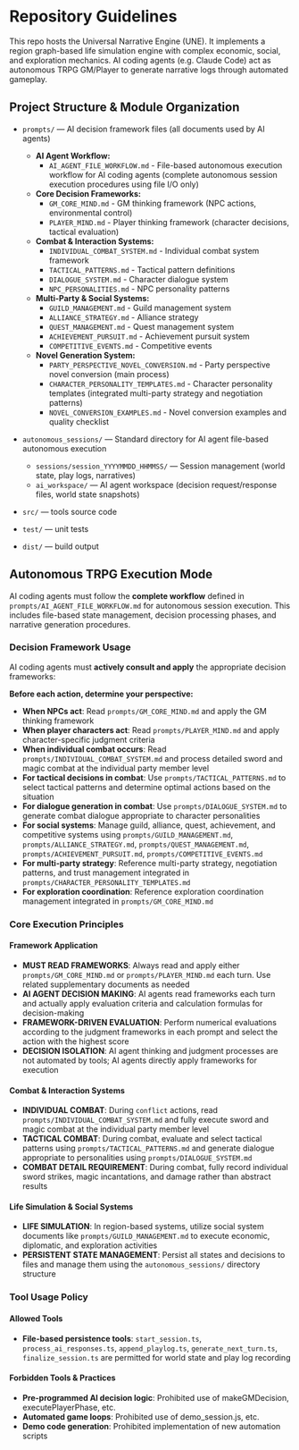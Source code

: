 # Repository Guidelines

This repo hosts the Universal Narrative Engine (UNE). It implements a region graph-based life simulation engine with complex economic, social, and exploration mechanics. AI coding agents (e.g. Claude Code) act as autonomous TRPG GM/Player to generate narrative logs through automated gameplay.

## Project Structure & Module Organization

- `prompts/` — AI decision framework files (all documents used by AI agents)
  - **AI Agent Workflow:**
    - `AI_AGENT_FILE_WORKFLOW.md` - File-based autonomous execution workflow for AI coding agents (complete autonomous session execution procedures using file I/O only)
  - **Core Decision Frameworks:**
    - `GM_CORE_MIND.md` - GM thinking framework (NPC actions, environmental control)
    - `PLAYER_MIND.md` - Player thinking framework (character decisions, tactical evaluation)
  - **Combat & Interaction Systems:**
    - `INDIVIDUAL_COMBAT_SYSTEM.md` - Individual combat system framework
    - `TACTICAL_PATTERNS.md` - Tactical pattern definitions
    - `DIALOGUE_SYSTEM.md` - Character dialogue system
    - `NPC_PERSONALITIES.md` - NPC personality patterns
  - **Multi-Party & Social Systems:**
    - `GUILD_MANAGEMENT.md` - Guild management system
    - `ALLIANCE_STRATEGY.md` - Alliance strategy
    - `QUEST_MANAGEMENT.md` - Quest management system
    - `ACHIEVEMENT_PURSUIT.md` - Achievement pursuit system
    - `COMPETITIVE_EVENTS.md` - Competitive events
  - **Novel Generation System:**
    - `PARTY_PERSPECTIVE_NOVEL_CONVERSION.md` - Party perspective novel conversion (main process)
    - `CHARACTER_PERSONALITY_TEMPLATES.md` - Character personality templates (integrated multi-party strategy and negotiation patterns)
    - `NOVEL_CONVERSION_EXAMPLES.md` - Novel conversion examples and quality checklist
- `autonomous_sessions/` — Standard directory for AI agent file-based autonomous execution

  - `sessions/session_YYYYMMDD_HHMMSS/` — Session management (world state, play logs, narratives)
  - `ai_workspace/` — AI agent workspace (decision request/response files, world state snapshots)

- `src/` — tools source code
- `test/` — unit tests
- `dist/` — build output

## Autonomous TRPG Execution Mode

AI coding agents must follow the **complete workflow** defined in `prompts/AI_AGENT_FILE_WORKFLOW.md` for autonomous session execution. This includes file-based state management, decision processing phases, and narrative generation procedures.

### Decision Framework Usage

AI coding agents must **actively consult and apply** the appropriate decision frameworks:

**Before each action, determine your perspective:**

- **When NPCs act**: Read `prompts/GM_CORE_MIND.md` and apply the GM thinking framework
- **When player characters act**: Read `prompts/PLAYER_MIND.md` and apply character-specific judgment criteria
- **When individual combat occurs**: Read `prompts/INDIVIDUAL_COMBAT_SYSTEM.md` and process detailed sword and magic combat at the individual party member level
- **For tactical decisions in combat**: Use `prompts/TACTICAL_PATTERNS.md` to select tactical patterns and determine optimal actions based on the situation
- **For dialogue generation in combat**: Use `prompts/DIALOGUE_SYSTEM.md` to generate combat dialogue appropriate to character personalities
- **For social systems**: Manage guild, alliance, quest, achievement, and competitive systems using `prompts/GUILD_MANAGEMENT.md`, `prompts/ALLIANCE_STRATEGY.md`, `prompts/QUEST_MANAGEMENT.md`, `prompts/ACHIEVEMENT_PURSUIT.md`, `prompts/COMPETITIVE_EVENTS.md`
- **For multi-party strategy**: Reference multi-party strategy, negotiation patterns, and trust management integrated in `prompts/CHARACTER_PERSONALITY_TEMPLATES.md`
- **For exploration coordination**: Reference exploration coordination management integrated in `prompts/GM_CORE_MIND.md`

### Core Execution Principles

#### Framework Application

- **MUST READ FRAMEWORKS**: Always read and apply either `prompts/GM_CORE_MIND.md` or `prompts/PLAYER_MIND.md` each turn. Use related supplementary documents as needed
- **AI AGENT DECISION MAKING**: AI agents read frameworks each turn and actually apply evaluation criteria and calculation formulas for decision-making
- **FRAMEWORK-DRIVEN EVALUATION**: Perform numerical evaluations according to the judgment frameworks in each prompt and select the action with the highest score
- **DECISION ISOLATION**: AI agent thinking and judgment processes are not automated by tools; AI agents directly apply frameworks for execution

#### Combat & Interaction Systems

- **INDIVIDUAL COMBAT**: During `conflict` actions, read `prompts/INDIVIDUAL_COMBAT_SYSTEM.md` and fully execute sword and magic combat at the individual party member level
- **TACTICAL COMBAT**: During combat, evaluate and select tactical patterns using `prompts/TACTICAL_PATTERNS.md` and generate dialogue appropriate to personalities using `prompts/DIALOGUE_SYSTEM.md`
- **COMBAT DETAIL REQUIREMENT**: During combat, fully record individual sword strikes, magic incantations, and damage rather than abstract results

#### Life Simulation & Social Systems

- **LIFE SIMULATION**: In region-based systems, utilize social system documents like `prompts/GUILD_MANAGEMENT.md` to execute economic, diplomatic, and exploration activities
- **PERSISTENT STATE MANAGEMENT**: Persist all states and decisions to files and manage them using the `autonomous_sessions/` directory structure

### Tool Usage Policy

#### Allowed Tools

- **File-based persistence tools**: `start_session.ts`, `process_ai_responses.ts`, `append_playlog.ts`, `generate_next_turn.ts`, `finalize_session.ts` are permitted for world state and play log recording

#### Forbidden Tools & Practices

- **Pre-programmed AI decision logic**: Prohibited use of makeGMDecision, executePlayerPhase, etc.
- **Automated game loops**: Prohibited use of demo_session.js, etc.
- **Demo code generation**: Prohibited implementation of new automation scripts
